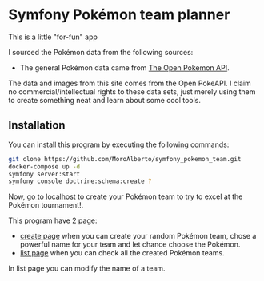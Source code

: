 # Symfony Pokémon team planner

This is a little "for-fun" app

I sourced the Pokémon data from the following sources:

- The general Pokémon data came from [The Open Pokemon API](https://pokeapi.co/).

The data and images from this site comes from the Open PokeAPI.
I claim no commercial/intellectual rights to these data sets, just merely using them to create something neat and learn
about some cool tools.

## Installation

You can install this program by executing the following commands:

```bash
git clone https://github.com/MoroAlberto/symfony_pokemon_team.git
docker-compose up -d
symfony server:start
symfony console doctrine:schema:create ?
```

Now, [go to localhost](http://127.0.0.1/team/create) to create your Pokémon team to try to excel at the Pokémon
tournament!.

This program have 2 page:

- [create page](http://127.0.0.1/team/create) when you can create your random Pokémon team, chose a powerful name for
  your team and let chance choose the Pokémon.
- [list page](http://127.0.0.1/team/list) when you can check all the created Pokémon teams.

In list page you can modify the name of a team.